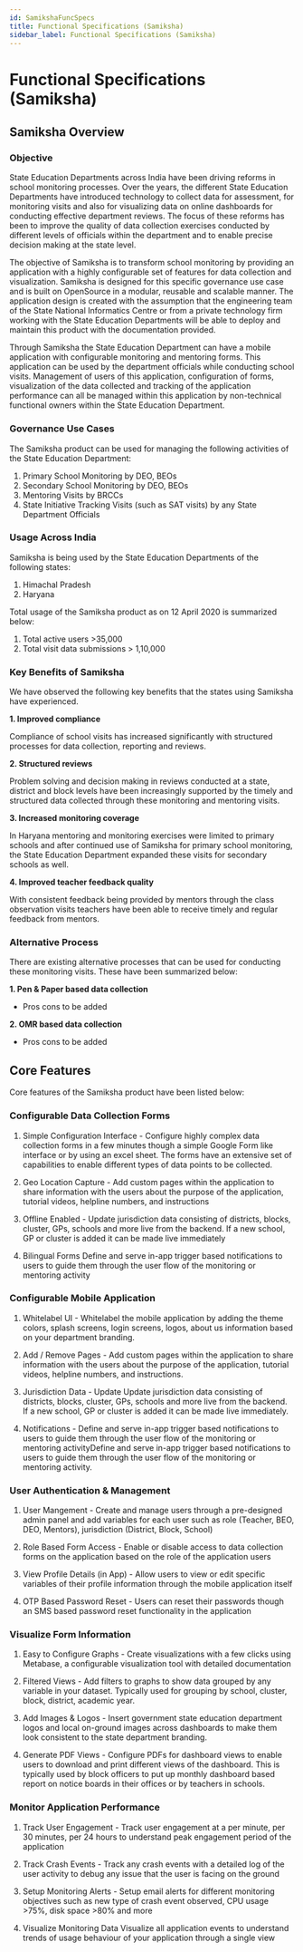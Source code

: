 ```yaml
---
id: SamikshaFuncSpecs
title: Functional Specifications (Samiksha)
sidebar_label: Functional Specifications (Samiksha)
---
```


# Functional Specifications (Samiksha)

## Samiksha Overview

### Objective

State Education Departments across India have been driving reforms in school monitoring processes. Over the years, the different State Education Departments have introduced technology to collect data for assessment, for monitoring visits and also for visualizing data on online dashboards for conducting effective department reviews. The focus of these reforms has been to improve the quality of data collection exercises conducted by different levels of officials within the department and to enable precise decision making at the state level. 

The objective of Samiksha is to transform school monitoring by providing an application with a highly configurable set of features for data collection and visualization. Samiksha is designed for this specific governance use case and is built on OpenSource in a modular, reusable and scalable manner. The application design is created with the assumption that the engineering team of the State National Informatics Centre or from a private technology firm working with the State Education Departments will be able to deploy and maintain this product with the documentation provided.

Through Samiksha the State Education Department can have a mobile application with configurable monitoring and mentoring forms. This application can be used by the department officials while conducting school visits. Management of users of this application, configuration of forms, visualization of the data collected and tracking of the application performance can all be managed within this application by non-technical functional owners within the State Education Department. 


### Governance Use Cases

The Samiksha product can be used for managing the following activities of the State Education Department:
1. Primary School Monitoring by DEO, BEOs
2. Secondary School Monitoring by DEO, BEOs
3. Mentoring Visits by BRCCs
4. State Initiative Tracking Visits (such as SAT visits) by any State Department Officials

### Usage Across India

Samiksha is being used by the State Education Departments of the following states:

1. Himachal Pradesh
2. Haryana

Total usage of the Samiksha product as on 12 April 2020 is summarized below:

1. Total active users >35,000
2. Total visit data submissions > 1,10,000 

### Key Benefits of Samiksha

We have observed the following key benefits that the states using Samiksha have experienced.

**1. Improved compliance**

Compliance of school visits has increased significantly with structured processes for data collection, reporting and reviews.

**2. Structured reviews**

Problem solving and decision making in reviews conducted at a state, district and block levels have been increasingly supported by the timely and structured data collected through these monitoring and mentoring visits.

**3. Increased monitoring coverage**

In Haryana mentoring and monitoring exercises were limited to primary schools and after continued use of Samiksha for primary school monitoring, the State Education Department expanded these visits for secondary schools as well.

**4. Improved teacher feedback quality**

With consistent feedback being provided by mentors through the class observation visits teachers have been able to receive timely and regular feedback from mentors.

### Alternative Process

There are existing alternative processes that can be used for conducting these monitoring visits. These have been summarized below:

**1. Pen & Paper based data collection**
- Pros cons to be added

**2. OMR based data collection**
- Pros cons to be added
  
## Core Features

Core features of the Samiksha product have been listed below:

### Configurable Data Collection Forms	

1. Simple Configuration Interface	- Configure highly complex data collection forms in a few minutes though a simple Google Form like interface or by using an excel sheet. The forms have an extensive set of capabilities to enable different types of data points to be collected.

2. Geo Location Capture	- Add custom pages within the application to share information with the users about the purpose of the application, tutorial videos, helpline numbers, and instructions 

3. Offline Enabled	- Update jurisdiction data consisting of districts, blocks, cluster, GPs, schools and more live from the backend. If a new school, GP or cluster is added it can be made live immediately 

4. Bilingual Forms	Define and serve in-app trigger based notifications to users to guide them through the user flow of the monitoring or mentoring activity

### Configurable Mobile Application	

1. Whitelabel UI - Whitelabel the mobile application by adding the theme colors, splash screens, login screens, logos, about us information based on your department branding.

2. Add / Remove Pages	- Add custom pages within the application to share information with the users about the purpose of the application, tutorial videos, helpline numbers, and instructions.

3. Jurisdiction Data - Update	Update jurisdiction data consisting of districts, blocks, cluster, GPs, schools and more live from the backend. If a new school, GP or cluster is added it can be made live immediately.

4. Notifications -	Define and serve in-app trigger based notifications to users to guide them through the user flow of the monitoring or mentoring activityDefine and serve in-app trigger based notifications to users to guide them through the user flow of the monitoring or mentoring activity.

### User Authentication & Management	

1. User Mangement	- Create and manage users through a pre-designed admin panel and add variables for each user such as role (Teacher, BEO, DEO, Mentors), jurisdiction (District, Block, School)

2. Role Based Form Access -	Enable or disable access to data collection forms on the application based on the role of the application users

3. View Profile Details (in App) -	Allow users to view or edit specific variables of their profile information through the mobile application itself 

4. OTP Based Password Reset	- Users can reset their passwords though an SMS based password reset functionality in the application 

### Visualize Form Information	

1. Easy to Configure Graphs	- Create visualizations with a few clicks using Metabase, a configurable visualization tool with detailed documentation

2. Filtered Views	- Add filters to graphs to show data grouped by any variable in your dataset. Typically used for grouping by school, cluster, block, district, academic year.

3. Add Images & Logos	- Insert government state education department logos and local on-ground images across dashboards to make them look consistent to the state department branding.

4. Generate PDF Views	- Configure PDFs for dashboard views to enable users to download and print different views of the dashboard. This is typically used by block officers to put up monthly dashboard based report on notice boards in their offices or by teachers in schools.

### Monitor Application Performance	

1. Track User Engagement	- Track user engagement at a per minute, per 30 minutes, per 24 hours to understand peak engagement period of the application

2. Track Crash Events -	Track any crash events with a detailed log of the user activity to debug any issue that the user is facing on the ground

3. Setup Monitoring Alerts - Setup email alerts for different monitoring objectives such as new type of crash event observed, CPU usage >75%, disk space >80% and more

4. Visualize Monitoring Data	Visualize all application events to understand trends of usage behaviour of your application through a single view
